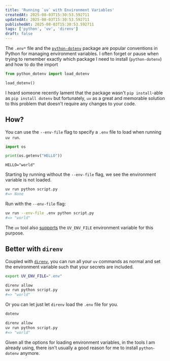 ```yaml
---
title: 'Running `uv` with Environment Variables'
createdAt: 2025-08-03T15:30:53.592711
updatedAt: 2025-08-03T15:30:53.592711
publishedAt: 2025-08-03T15:30:53.592711
tags: ['python', 'uv', 'direnv']
draft: false
---
```


The `.env*` file and the [`python-dotenv`](https://github.com/theskumar/python-dotenv) package are popular conventions in Python for managing environment variables.
I often forget or pause when trying to remember exactly which package I need to install (`python-dotenv`) and how to do the import

```python
from python_dotenv import load_dotenv

load_dotenv()
```

I heard someone recently lament that the package wasn't `pip install`-able as `pip install dotenv` but fortunately, `uv` as a great and memorable solution to this problem that doesn't require any changes to your code.

## How?

You can use the `--env-file` flag to specify a `.env` file to load when running `uv run`.

```python title="script.py"
import os

print(os.getenv("HELLO"))
```

```text title=".env"
HELLO="world"
```

Starting by running without the `--env-file` flag, we see the environment variable is not loaded.

```sh
uv run python script.py
#=> None
```

Run with the `--env-file` flag:

```sh
uv run --env-file .env python script.py
#=> "world"
```

The `uv` tool also [supports](https://docs.astral.sh/uv/reference/environment/#uv_env_file) the `UV_ENV_FILE` environment variable for this purpose.

## Better with `direnv`

Coupled with [`direnv`](https://direnv.net/), you can run all your `uv` commands as normal and set the environment variable such that your secrets are included.

```sh title=".envrc"
export UV_ENV_FILE=".env"
```

```sh
direnv allow
uv run python script.py
#=> "world"
```

Or you can let just let `direnv` load the `.env` file for you.

```sh title=".envrc"
dotenv
```

```sh
direnv allow
uv run python script.py
#=> "world"
```

Given all the options for loading environment variables, in the tools I am already using, there isn't usually a good reason for me to install `python-dotenv` anymore.
